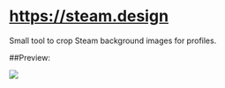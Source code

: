 https://steam.design
===============
Small tool to crop Steam background images for profiles.

##Preview:

![](http://i.oddball.tf/GOmei.jpg?raw=true)
